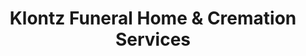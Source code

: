 ---
title: "Klontz Funeral Home & Cremation Services"
url: /auburn/klontz-funeral-home-und-cremation-services/
shop: Bestattungen
---
